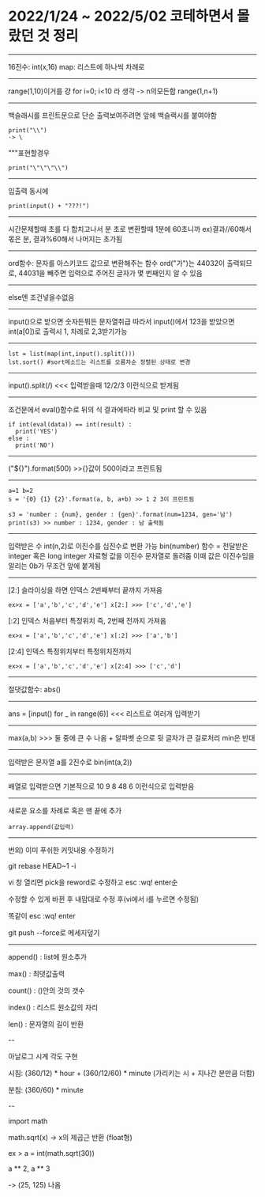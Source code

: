 # 2022/1/24 ~ 2022/5/02 코테하면서 몰랐던 것 정리
---

16진수: int(x,16)
map: 리스트에 하나씩 차례로

---

range(1,10)이거를 걍 for i=0; i<10 라 생각 -> n의모든합 range(1,n+1)

---

백슬래시를 프린트문으로 단순 출력보여주려면 앞에 백슬랙시를 붙여야함

    print("\\")  
    -> \

"""표현할경우

    print("\"\"\"\\")
    
---

입출력 동시에

    print(input() + "???!")

---

시간문제할때 초를 다 합치고나서 분 초로 변환할때
1분에 60초니까 ex)결과//60해서 몫은 분, 결과%60해서 나머지는 초가됨

---

ord함수: 문자를 아스키코드 값으로 변환해주는 함수
ord("가")는 44032이 출력되므로, 44031을 빼주면 
입력으로 주어진 글자가 몇 번째인지 알 수 있음

---

else엔 조건넣을수없음

---

input()으로 받으면 숫자든뭐든 문자열취급
따라서 input()에서 123을 받았으면 int(a[0])로 출력시 1, 차례로 2,3받기가능

---

    lst = list(map(int,input().split()))
    lst.sort() #sort메소드는 리스트를 오름차순 정렬된 상태로 변경

---

input().split(/) <<< 입력받을때 12/2/3 이런식으로 받게됨

---

조건문에서 eval()함수로 뒤의 식 결과에따라 비교 및 print 할 수 있음

    if int(eval(data)) == int(result) :
      print('YES')
    else :
      print('NO')

---

("${}").format(500) >>{}값이 500이라고 프린트됨

---

    a=1 b=2
    s = '{0} {1} {2}'.format(a, b, a+b) >> 1 2 3이 프린트됨

    s3 = 'number : {num}, gender : {gen}'.format(num=1234, gen='남')
    print(s3) >> number : 1234, gender : 남 출력됨

---

입력받은 수 int(n,2)로 이진수를 십진수로 변환 가능
bin(number) 함수 = 전달받은 integer 혹은 long integer 자료형 값을
이진수 문자열로 돌려줌
이때 값은 이진수임을 알리는 0b가 무조건 앞에 붙게됨

---

[2:] 슬라이싱을 하면 인덱스 2번째부터 끝까지 가져옴

    ex>x = ['a','b','c','d','e'] x[2:] >>> ['c','d','e']

[:2] 인덱스 처음부터 특정위치 즉, 2번째 전까지 가져옴

    ex>x = ['a','b','c','d','e'] x[:2] >>> ['a','b']

[2:4] 인덱스 특정위치부터 특정위치전까지

    ex>x = ['a','b','c','d','e'] x[2:4] >>> ['c','d']

---

절댓값함수: abs()

---

ans = [input() for _ in range(6)] <<< 리스트로 여러개 입력받기

---

max(a,b) >>> 둘 중에 큰 수 나옴 + 알파벳 순으로 뒷 글자가 큰 걸로처리
min은 반대

---

입력받은 문자열 a를 2진수로
    bin(int(a,2))

---

배열로 입력받으면 기본적으로
10
9
8
48
6
이런식으로 입력받음

---

새로운 요소를 차례로 혹은 맨 끝에 추가

    array.append(값입력)

---

번외) 이미 푸쉬한 커밋내용 수정하기

git rebase HEAD~1 -i

vi 창 열리면 pick을 reword로 수정하고 esc :wq! enter순

수정할 수 있게 바뀐 후 내맘대로 수정 후(vi에서 i를 누르면 수정됨)

똑같이 esc :wq! enter

git push --force로 메세지덮기

---

append() : list에 원소추가

max() : 최댓값출력

count() : ()안의 것의 갯수

index() : 리스트 원소값의 자리

len() : 문자열의 길이 반환

--

아날로그 시계 각도 구현

시침: (360/12) * hour + (360/12/60) * minute (가리키는 시 + 지나간 분만큼 더함)

분침: (360/60) * minute

--

import math

math.sqrt(x) -> x의 제곱근 반환 (float형)

ex > a = int(math.sqrt(30))

a ** 2, a ** 3

-> (25, 125) 나옴
